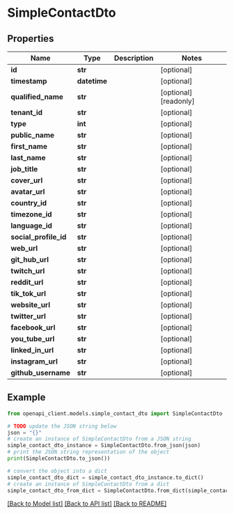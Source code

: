 # SimpleContactDto


## Properties

Name | Type | Description | Notes
------------ | ------------- | ------------- | -------------
**id** | **str** |  | [optional] 
**timestamp** | **datetime** |  | [optional] 
**qualified_name** | **str** |  | [optional] [readonly] 
**tenant_id** | **str** |  | [optional] 
**type** | **int** |  | [optional] 
**public_name** | **str** |  | [optional] 
**first_name** | **str** |  | [optional] 
**last_name** | **str** |  | [optional] 
**job_title** | **str** |  | [optional] 
**cover_url** | **str** |  | [optional] 
**avatar_url** | **str** |  | [optional] 
**country_id** | **str** |  | [optional] 
**timezone_id** | **str** |  | [optional] 
**language_id** | **str** |  | [optional] 
**social_profile_id** | **str** |  | [optional] 
**web_url** | **str** |  | [optional] 
**git_hub_url** | **str** |  | [optional] 
**twitch_url** | **str** |  | [optional] 
**reddit_url** | **str** |  | [optional] 
**tik_tok_url** | **str** |  | [optional] 
**website_url** | **str** |  | [optional] 
**twitter_url** | **str** |  | [optional] 
**facebook_url** | **str** |  | [optional] 
**you_tube_url** | **str** |  | [optional] 
**linked_in_url** | **str** |  | [optional] 
**instagram_url** | **str** |  | [optional] 
**github_username** | **str** |  | [optional] 

## Example

```python
from openapi_client.models.simple_contact_dto import SimpleContactDto

# TODO update the JSON string below
json = "{}"
# create an instance of SimpleContactDto from a JSON string
simple_contact_dto_instance = SimpleContactDto.from_json(json)
# print the JSON string representation of the object
print(SimpleContactDto.to_json())

# convert the object into a dict
simple_contact_dto_dict = simple_contact_dto_instance.to_dict()
# create an instance of SimpleContactDto from a dict
simple_contact_dto_from_dict = SimpleContactDto.from_dict(simple_contact_dto_dict)
```
[[Back to Model list]](../README.md#documentation-for-models) [[Back to API list]](../README.md#documentation-for-api-endpoints) [[Back to README]](../README.md)


